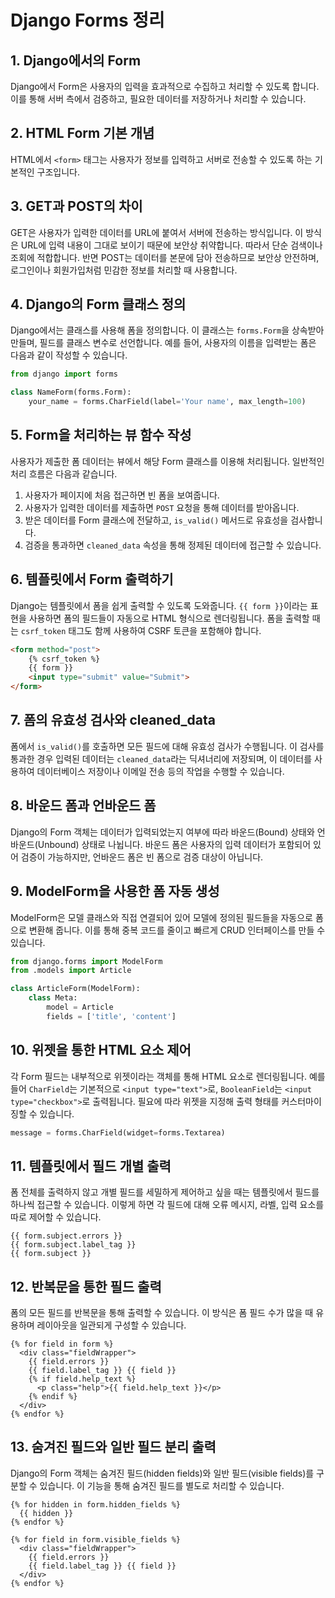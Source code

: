 
# Django Forms 정리

## 1. Django에서의 Form

Django에서 Form은 사용자의 입력을 효과적으로 수집하고 처리할 수 있도록 합니다. 이를 통해 서버 측에서 검증하고, 필요한 데이터를 저장하거나 처리할 수 있습니다. 

## 2. HTML Form 기본 개념

HTML에서 `<form>` 태그는 사용자가 정보를 입력하고 서버로 전송할 수 있도록 하는 기본적인 구조입니다. 

## 3. GET과 POST의 차이

GET은 사용자가 입력한 데이터를 URL에 붙여서 서버에 전송하는 방식입니다. 이 방식은 URL에 입력 내용이 그대로 보이기 때문에 보안상 취약합니다. 따라서 단순 검색이나 조회에 적합합니다. 반면 POST는 데이터를 본문에 담아 전송하므로 보안상 안전하며, 로그인이나 회원가입처럼 민감한 정보를 처리할 때 사용합니다.


## 4. Django의 Form 클래스 정의

Django에서는 클래스를 사용해 폼을 정의합니다. 이 클래스는 `forms.Form`을 상속받아 만들며, 필드를 클래스 변수로 선언합니다. 예를 들어, 사용자의 이름을 입력받는 폼은 다음과 같이 작성할 수 있습니다.

```python
from django import forms

class NameForm(forms.Form):
    your_name = forms.CharField(label='Your name', max_length=100)
```


## 5. Form을 처리하는 뷰 함수 작성

사용자가 제출한 폼 데이터는 뷰에서 해당 Form 클래스를 이용해 처리됩니다. 일반적인 처리 흐름은 다음과 같습니다.

1. 사용자가 페이지에 처음 접근하면 빈 폼을 보여줍니다.
2. 사용자가 입력한 데이터를 제출하면 `POST` 요청을 통해 데이터를 받아옵니다.
3. 받은 데이터를 Form 클래스에 전달하고, `is_valid()` 메서드로 유효성을 검사합니다.
4. 검증을 통과하면 `cleaned_data` 속성을 통해 정제된 데이터에 접근할 수 있습니다.


## 6. 템플릿에서 Form 출력하기

Django는 템플릿에서 폼을 쉽게 출력할 수 있도록 도와줍니다. `{{ form }}`이라는 표현을 사용하면 폼의 필드들이 자동으로 HTML 형식으로 렌더링됩니다. 폼을 출력할 때는 `csrf_token` 태그도 함께 사용하여 CSRF 토큰을 포함해야 합니다.

```html
<form method="post">
    {% csrf_token %}
    {{ form }}
    <input type="submit" value="Submit">
</form>
```

## 7. 폼의 유효성 검사와 cleaned_data

폼에서 `is_valid()`를 호출하면 모든 필드에 대해 유효성 검사가 수행됩니다. 이 검사를 통과한 경우 입력된 데이터는 `cleaned_data`라는 딕셔너리에 저장되며, 이 데이터를 사용하여 데이터베이스 저장이나 이메일 전송 등의 작업을 수행할 수 있습니다.


## 8. 바운드 폼과 언바운드 폼

Django의 Form 객체는 데이터가 입력되었는지 여부에 따라 바운드(Bound) 상태와 언바운드(Unbound) 상태로 나뉩니다. 바운드 폼은 사용자의 입력 데이터가 포함되어 있어 검증이 가능하지만, 언바운드 폼은 빈 폼으로 검증 대상이 아닙니다.


## 9. ModelForm을 사용한 폼 자동 생성

ModelForm은 모델 클래스와 직접 연결되어 있어 모델에 정의된 필드들을 자동으로 폼으로 변환해 줍니다. 이를 통해 중복 코드를 줄이고 빠르게 CRUD 인터페이스를 만들 수 있습니다.

```python
from django.forms import ModelForm
from .models import Article

class ArticleForm(ModelForm):
    class Meta:
        model = Article
        fields = ['title', 'content']
```


## 10. 위젯을 통한 HTML 요소 제어

각 Form 필드는 내부적으로 위젯이라는 객체를 통해 HTML 요소로 렌더링됩니다. 예를 들어 `CharField`는 기본적으로 `<input type="text">`로, `BooleanField`는 `<input type="checkbox">`로 출력됩니다. 필요에 따라 위젯을 지정해 출력 형태를 커스터마이징할 수 있습니다.

```python
message = forms.CharField(widget=forms.Textarea)
```


## 11. 템플릿에서 필드 개별 출력

폼 전체를 출력하지 않고 개별 필드를 세밀하게 제어하고 싶을 때는 템플릿에서 필드를 하나씩 접근할 수 있습니다. 이렇게 하면 각 필드에 대해 오류 메시지, 라벨, 입력 요소를 따로 제어할 수 있습니다. 

```django
{{ form.subject.errors }}
{{ form.subject.label_tag }}
{{ form.subject }}
```

## 12. 반복문을 통한 필드 출력

폼의 모든 필드를 반복문을 통해 출력할 수 있습니다. 이 방식은 폼 필드 수가 많을 때 유용하며 레이아웃을 일관되게 구성할 수 있습니다.

```django
{% for field in form %}
  <div class="fieldWrapper">
    {{ field.errors }}
    {{ field.label_tag }} {{ field }}
    {% if field.help_text %}
      <p class="help">{{ field.help_text }}</p>
    {% endif %}
  </div>
{% endfor %}
```


## 13. 숨겨진 필드와 일반 필드 분리 출력

Django의 Form 객체는 숨겨진 필드(hidden fields)와 일반 필드(visible fields)를 구분할 수 있습니다. 이 기능을 통해 숨겨진 필드를 별도로 처리할 수 있습니다. 

```django
{% for hidden in form.hidden_fields %}
  {{ hidden }}
{% endfor %}

{% for field in form.visible_fields %}
  <div class="fieldWrapper">
    {{ field.errors }}
    {{ field.label_tag }} {{ field }}
  </div>
{% endfor %}
```

